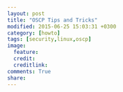 ```yaml
---
layout: post
title: "OSCP Tips and Tricks"
modified: 2015-06-25 15:03:31 +0300
category: [howto]
tags: [security,linux,oscp]
image:
  feature: 
  credit: 
  creditlink: 
comments: True
share: 
---
```

